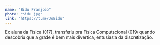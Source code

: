 ```yaml
---
name: "Bidu Franjoão"
photo: "bidu.jpg"
link: "https://t.me/JoBidu"
---
```


Ex aluna da Física (017), transferiu pra Física Computacional (019) quando descobriu que a grade é bem mais divertida, entusiasta da discretização.
